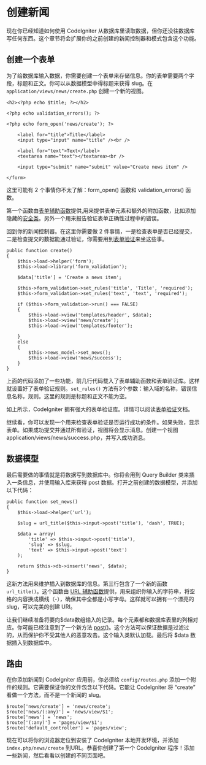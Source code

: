 # 创建新闻

现在你已经知道如何使用 CodeIgniter 从数据库里读取数据，但你还没往数据库写任何东西。这个章节将会扩展你的之前创建的新闻控制器和模式包含这个功能。

## 创建一个表单

为了给数据库输入数据，你需要创建一个表单来存储信息。你的表单需要两个字段，标题和正文。你可以从数据模型中得标题来获得 slug。在 `application/views/news/create.php` 创建一个新的视图。

    <h2><?php echo $title; ?></h2>

    <?php echo validation_errors(); ?>

    <?php echo form_open('news/create'); ?>

        <label for="title">Title</label> 
        <input type="input" name="title" /><br />

        <label for="text">Text</label>
        <textarea name="text"></textarea><br />

        <input type="submit" name="submit" value="Create news item" /> 

    </form>

这里可能有 2 个事情你不太了解：form_open() 函数和 validation_errors() 函数。

第一个函数由[表单辅助函数]提供,用来提供表单元素和额外的附加函数，比如添加隐藏的[安全类]。另外一个用来报告验证表单正确性过程中的错误。

回到你的新闻控制器。在这里你需要做 2 件事情，一是检查表单是否已经提交，二是检查提交的数据能通过验证，你需要用到[表单验证]来坐这些事。

    public function create()
    {
        $this->load->helper('form');
        $this->load->library('form_validation');
        
        $data['title'] = 'Create a news item';
        
        $this->form_validation->set_rules('title', 'Title', 'required');
        $this->form_validation->set_rules('text', 'text', 'required');
        
        if ($this->form_validation->run() === FALSE)
        {
            $this->load->view('templates/header', $data);   
            $this->load->view('news/create');
            $this->load->view('templates/footer');
            
        }
        else
        {
            $this->news_model->set_news();
            $this->load->view('news/success');
        }
    }

上面的代码添加了一些功能，前几行代码载入了表单辅助函数和表单验证库。这样就设置好了表单验证规则。`set_rules()` 方法有3个参数：输入域的名称，错误信息名称，规则。这里的规则是标题和正文不能为空。

如上所示，CodeIgniter 拥有强大的表单验证库。详情可以阅读[表单验证]文档。

继续看，你可以发现一个用来检查表单验证是否运行成功的条件。如果失败，显示表单。如果成功提交并通过所有验证，视图将会显示消息。创建一个视图 application/views/news/success.php，并写入成功消息。

## 数据模型

最后需要做的事情就是将数据写到数据库中。你将会用到 Query Builder 类来插入一条信息，并使用输入库来获得 post 数据。打开之前创建的数据模型，并添加以下代码：

    public function set_news()
    {
        $this->load->helper('url');
        
        $slug = url_title($this->input->post('title'), 'dash', TRUE);
        
        $data = array(
            'title' => $this->input->post('title'),
            'slug' => $slug,
            'text' => $this->input->post('text')
        );
        
        return $this->db->insert('news', $data);
    }

这新方法用来维护插入到数据库的信息。第三行包含了一个新的函数 `url_title()`。这个函数由 [URL 辅助函数]提供，用来组织你输入的字符串，将空格的内容换成横线（-），确保其中全都是小写字母。这样就可以拥有一个漂亮的 slug，可以完美的创建 URI。

让我们继续准备将要向$data数组输入的记录。每个元素都和数据库表里的列相对应。你可能已经注意到了一个新方法 [post()]。这个方法可以保证数据是过滤过的，从而保护你不受其他人的恶意攻击。这个输入类默认加载。最后将 $data 数据插入到数据库中。

## 路由

在你添加新闻到 CodeIgniter 应用前，你必须给 `config/routes.php` 添加一个附件的规则。它需要保证你的文件包含以下代码。它能让 CodeIgniter 将 “create” 看做一个方法，而不是一个新闻的 slug。

    $route['news/create'] = 'news/create';
    $route['news/(:any)'] = 'news/view/$1';
    $route['news'] = 'news';
    $route['(:any)'] = 'pages/view/$1';
    $route['default_controller'] = 'pages/view';

现在可以将你的浏览器定位到安装了 CodeIgniter 本地开发环境，并添加 `index.php/news/create` 到URL。恭喜你创建了第一个 CodeIgniter 程序！添加一些新闻，然后看看以创建的不同页面吧。


[表单辅助函数]: form_helper.md
[安全类]:security.md
[表单验证]: form_validation.md
[URL 辅助函数]:url_helper.md
[post()]: input.md